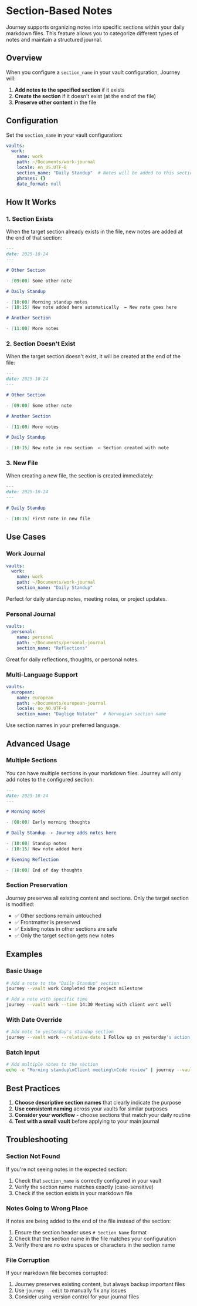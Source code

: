 # Section-Based Notes

Journey supports organizing notes into specific sections within your daily markdown files. This feature allows you to categorize different types of notes and maintain a structured journal.

## Overview

When you configure a `section_name` in your vault configuration, Journey will:

1. **Add notes to the specified section** if it exists
2. **Create the section** if it doesn't exist (at the end of the file)
3. **Preserve other content** in the file

## Configuration

Set the `section_name` in your vault configuration:

```yaml
vaults:
  work:
    name: work
    path: ~/Documents/work-journal
    locale: en_US.UTF-8
    section_name: "Daily Standup"  # Notes will be added to this section
    phrases: {}
    date_format: null
```

## How It Works

### 1. Section Exists
When the target section already exists in the file, new notes are added at the end of that section:

```markdown
---
date: 2025-10-24
---

# Other Section

- [09:00] Some other note

# Daily Standup

- [10:00] Morning standup notes
- [10:15] New note added here automatically  ← New note goes here

# Another Section

- [11:00] More notes
```

### 2. Section Doesn't Exist
When the target section doesn't exist, it will be created at the end of the file:

```markdown
---
date: 2025-10-24
---

# Other Section

- [09:00] Some other note

# Another Section

- [11:00] More notes

# Daily Standup

- [10:15] New note in new section  ← Section created with note
```

### 3. New File
When creating a new file, the section is created immediately:

```markdown
---
date: 2025-10-24
---

# Daily Standup

- [10:15] First note in new file
```

## Use Cases

### Work Journal
```yaml
vaults:
  work:
    name: work
    path: ~/Documents/work-journal
    section_name: "Daily Standup"
```

Perfect for daily standup notes, meeting notes, or project updates.

### Personal Journal
```yaml
vaults:
  personal:
    name: personal
    path: ~/Documents/personal-journal
    section_name: "Reflections"
```

Great for daily reflections, thoughts, or personal notes.

### Multi-Language Support
```yaml
vaults:
  european:
    name: european
    path: ~/Documents/european-journal
    locale: no_NO.UTF-8
    section_name: "Daglige Notater"  # Norwegian section name
```

Use section names in your preferred language.

## Advanced Usage

### Multiple Sections
You can have multiple sections in your markdown files. Journey will only add notes to the configured section:

```markdown
---
date: 2025-10-24
---

# Morning Notes

- [08:00] Early morning thoughts

# Daily Standup  ← Journey adds notes here

- [10:00] Standup notes
- [10:15] New note added here

# Evening Reflection

- [18:00] End of day thoughts
```

### Section Preservation
Journey preserves all existing content and sections. Only the target section is modified:

- ✅ Other sections remain untouched
- ✅ Frontmatter is preserved
- ✅ Existing notes in other sections are safe
- ✅ Only the target section gets new notes

## Examples

### Basic Usage
```bash
# Add a note to the "Daily Standup" section
journey --vault work Completed the project milestone

# Add a note with specific time
journey --vault work --time 14:30 Meeting with client went well
```

### With Date Override
```bash
# Add note to yesterday's standup section
journey --vault work --relative-date 1 Follow up on yesterday's action items
```

### Batch Input
```bash
# Add multiple notes to the section
echo -e "Morning standup\nClient meeting\nCode review" | journey --vault work --stdin
```

## Best Practices

1. **Choose descriptive section names** that clearly indicate the purpose
2. **Use consistent naming** across your vaults for similar purposes
3. **Consider your workflow** - choose sections that match your daily routine
4. **Test with a small vault** before applying to your main journal

## Troubleshooting

### Section Not Found
If you're not seeing notes in the expected section:
1. Check that `section_name` is correctly configured in your vault
2. Verify the section name matches exactly (case-sensitive)
3. Check if the section exists in your markdown file

### Notes Going to Wrong Place
If notes are being added to the end of the file instead of the section:
1. Ensure the section header uses `# Section Name` format
2. Check that the section name in the file matches your configuration
3. Verify there are no extra spaces or characters in the section name

### File Corruption
If your markdown file becomes corrupted:
1. Journey preserves existing content, but always backup important files
2. Use `journey --edit` to manually fix any issues
3. Consider using version control for your journal files
